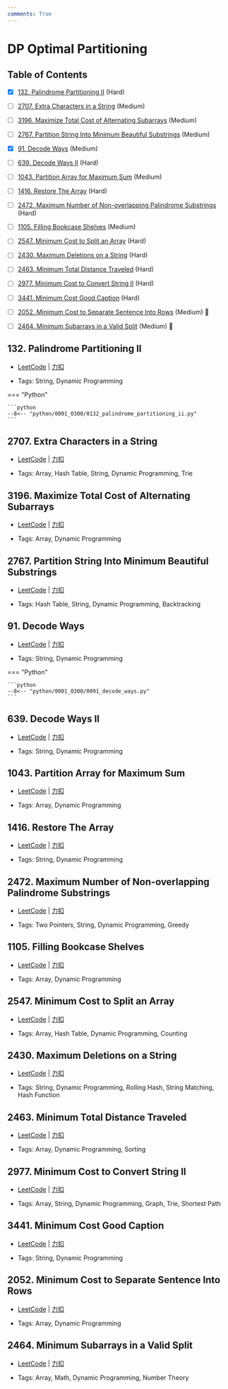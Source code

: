 ```yaml
---
comments: True
---
```


# DP Optimal Partitioning

## Table of Contents

- [x] [132. Palindrome Partitioning II](#132-palindrome-partitioning-ii) (Hard)
- [ ] [2707. Extra Characters in a String](#2707-extra-characters-in-a-string) (Medium)
- [ ] [3196. Maximize Total Cost of Alternating Subarrays](#3196-maximize-total-cost-of-alternating-subarrays) (Medium)
- [ ] [2767. Partition String Into Minimum Beautiful Substrings](#2767-partition-string-into-minimum-beautiful-substrings) (Medium)
- [x] [91. Decode Ways](#91-decode-ways) (Medium)
- [ ] [639. Decode Ways II](#639-decode-ways-ii) (Hard)
- [ ] [1043. Partition Array for Maximum Sum](#1043-partition-array-for-maximum-sum) (Medium)
- [ ] [1416. Restore The Array](#1416-restore-the-array) (Hard)
- [ ] [2472. Maximum Number of Non-overlapping Palindrome Substrings](#2472-maximum-number-of-non-overlapping-palindrome-substrings) (Hard)
- [ ] [1105. Filling Bookcase Shelves](#1105-filling-bookcase-shelves) (Medium)
- [ ] [2547. Minimum Cost to Split an Array](#2547-minimum-cost-to-split-an-array) (Hard)
- [ ] [2430. Maximum Deletions on a String](#2430-maximum-deletions-on-a-string) (Hard)
- [ ] [2463. Minimum Total Distance Traveled](#2463-minimum-total-distance-traveled) (Hard)
- [ ] [2977. Minimum Cost to Convert String II](#2977-minimum-cost-to-convert-string-ii) (Hard)
- [ ] [3441. Minimum Cost Good Caption](#3441-minimum-cost-good-caption) (Hard)
- [ ] [2052. Minimum Cost to Separate Sentence Into Rows](#2052-minimum-cost-to-separate-sentence-into-rows) (Medium) 👑
- [ ] [2464. Minimum Subarrays in a Valid Split](#2464-minimum-subarrays-in-a-valid-split) (Medium) 👑


## 132. Palindrome Partitioning II

-    [LeetCode](https://leetcode.com/problems/palindrome-partitioning-ii/) | [力扣](https://leetcode.cn/problems/palindrome-partitioning-ii/)

-   Tags: String, Dynamic Programming

=== "Python"

    ```python
    --8<-- "python/0001_0300/0132_palindrome_partitioning_ii.py"
    ```



## 2707. Extra Characters in a String

-    [LeetCode](https://leetcode.com/problems/extra-characters-in-a-string/) | [力扣](https://leetcode.cn/problems/extra-characters-in-a-string/)

-   Tags: Array, Hash Table, String, Dynamic Programming, Trie



## 3196. Maximize Total Cost of Alternating Subarrays

-    [LeetCode](https://leetcode.com/problems/maximize-total-cost-of-alternating-subarrays/) | [力扣](https://leetcode.cn/problems/maximize-total-cost-of-alternating-subarrays/)

-   Tags: Array, Dynamic Programming



## 2767. Partition String Into Minimum Beautiful Substrings

-    [LeetCode](https://leetcode.com/problems/partition-string-into-minimum-beautiful-substrings/) | [力扣](https://leetcode.cn/problems/partition-string-into-minimum-beautiful-substrings/)

-   Tags: Hash Table, String, Dynamic Programming, Backtracking



## 91. Decode Ways

-    [LeetCode](https://leetcode.com/problems/decode-ways/) | [力扣](https://leetcode.cn/problems/decode-ways/)

-   Tags: String, Dynamic Programming

=== "Python"

    ```python
    --8<-- "python/0001_0300/0091_decode_ways.py"
    ```



## 639. Decode Ways II

-    [LeetCode](https://leetcode.com/problems/decode-ways-ii/) | [力扣](https://leetcode.cn/problems/decode-ways-ii/)

-   Tags: String, Dynamic Programming



## 1043. Partition Array for Maximum Sum

-    [LeetCode](https://leetcode.com/problems/partition-array-for-maximum-sum/) | [力扣](https://leetcode.cn/problems/partition-array-for-maximum-sum/)

-   Tags: Array, Dynamic Programming



## 1416. Restore The Array

-    [LeetCode](https://leetcode.com/problems/restore-the-array/) | [力扣](https://leetcode.cn/problems/restore-the-array/)

-   Tags: String, Dynamic Programming



## 2472. Maximum Number of Non-overlapping Palindrome Substrings

-    [LeetCode](https://leetcode.com/problems/maximum-number-of-non-overlapping-palindrome-substrings/) | [力扣](https://leetcode.cn/problems/maximum-number-of-non-overlapping-palindrome-substrings/)

-   Tags: Two Pointers, String, Dynamic Programming, Greedy



## 1105. Filling Bookcase Shelves

-    [LeetCode](https://leetcode.com/problems/filling-bookcase-shelves/) | [力扣](https://leetcode.cn/problems/filling-bookcase-shelves/)

-   Tags: Array, Dynamic Programming



## 2547. Minimum Cost to Split an Array

-    [LeetCode](https://leetcode.com/problems/minimum-cost-to-split-an-array/) | [力扣](https://leetcode.cn/problems/minimum-cost-to-split-an-array/)

-   Tags: Array, Hash Table, Dynamic Programming, Counting



## 2430. Maximum Deletions on a String

-    [LeetCode](https://leetcode.com/problems/maximum-deletions-on-a-string/) | [力扣](https://leetcode.cn/problems/maximum-deletions-on-a-string/)

-   Tags: String, Dynamic Programming, Rolling Hash, String Matching, Hash Function



## 2463. Minimum Total Distance Traveled

-    [LeetCode](https://leetcode.com/problems/minimum-total-distance-traveled/) | [力扣](https://leetcode.cn/problems/minimum-total-distance-traveled/)

-   Tags: Array, Dynamic Programming, Sorting



## 2977. Minimum Cost to Convert String II

-    [LeetCode](https://leetcode.com/problems/minimum-cost-to-convert-string-ii/) | [力扣](https://leetcode.cn/problems/minimum-cost-to-convert-string-ii/)

-   Tags: Array, String, Dynamic Programming, Graph, Trie, Shortest Path



## 3441. Minimum Cost Good Caption

-    [LeetCode](https://leetcode.com/problems/minimum-cost-good-caption/) | [力扣](https://leetcode.cn/problems/minimum-cost-good-caption/)

-   Tags: String, Dynamic Programming



## 2052. Minimum Cost to Separate Sentence Into Rows

-    [LeetCode](https://leetcode.com/problems/minimum-cost-to-separate-sentence-into-rows/) | [力扣](https://leetcode.cn/problems/minimum-cost-to-separate-sentence-into-rows/)

-   Tags: Array, Dynamic Programming



## 2464. Minimum Subarrays in a Valid Split

-    [LeetCode](https://leetcode.com/problems/minimum-subarrays-in-a-valid-split/) | [力扣](https://leetcode.cn/problems/minimum-subarrays-in-a-valid-split/)

-   Tags: Array, Math, Dynamic Programming, Number Theory



